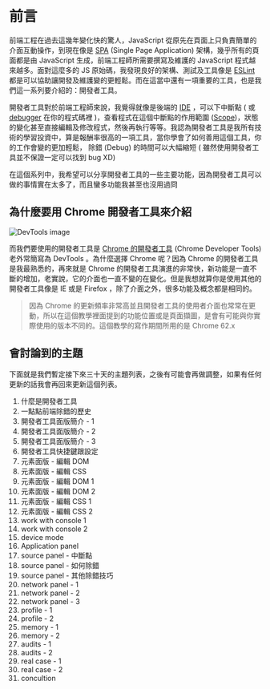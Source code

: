 # 前言

前端工程在過去這幾年變化快的驚人，JavaScript 從原先在頁面上只負責簡單的介面互動操作，到現在像是 [SPA](https://en.wikipedia.org/wiki/Single-page_application) (Single Page Application) 架構，幾乎所有的頁面都是由 JavaScript 生成，前端工程師所需要撰寫及維護的 JavaScript 程式越來越多。面對這麼多的 JS 原始碼，我發現良好的架構、測試及工具像是 [ESLint](https://eslint.org/) 都是可以協助讓開發及維護變的更輕鬆。而在這當中還有一項重要的工具，也是我們這一系列要介紹的：開發者工具。

開發者工具對於前端工程師來說，我覺得就像是後端的 [IDE](https://en.wikipedia.org/wiki/Integrated_development_environment) ，可以下中斷點 ( 或[debugger](https://developer.mozilla.org/en-US/docs/Web/JavaScript/Reference/Statements/debugger) 在你的程式碼裡 )，查看程式在這個中斷點的作用範圍 ([Scope](https://developer.mozilla.org/en-US/docs/Glossary/Scope))，狀態的變化甚至直接編輯及修改程式，然後再執行等等。我認為開發者工具是我所有技術的學習投資中，算是報酬率很高的一項工具，當你學會了如何善用這個工具，你的工作會變的更加輕鬆，
除錯 (Debug) 的時間可以大幅縮短 ( 雖然使用開發者工具並不保證一定可以找到 bug XD)

在這個系列中，我希望可以分享開發者工具的一些主要功能，因為開發者工具可以做的事情實在太多了，而且蠻多功能我甚至也沒用過冏

## 為什麼要用 Chrome 開發者工具來介紹

![DevTools image](https://www.dropbox.com/s/5my4vfs1ah3z3mn/chrome-devtools-16x9.png?raw=1)

而我們要使用的開發者工具是 [Chrome 的開發者工具](https://developer.chrome.com/devtools) (Chrome Developer Tools) 老外常簡寫為 DevTools 。為什麼選擇 Chrome 呢？因為 Chrome 的開發者工具是我最熟悉的，再來就是 Chrome 的開發者工具演進的非常快，新功能是一直不斷的增加，老實說，它的介面也一直不變的在變化。但是我想就算你是使用其他的開發者工具像是 IE 或是 Firefox ，除了介面之外，很多功能及概念都是相同的。

> 因為 Chrome 的更新頻率非常高並且開發者工具的使用者介面也常常在更動，所以在這個教學裡面提到的功能位置或是頁面擷圖，是會有可能與你實際使用的版本不同的。這個教學的寫作期間所用的是 Chrome 62.x

## 會討論到的主題

下面就是我們暫定接下來三十天的主題列表，之後有可能會再做調整，如果有任何更新的話我會再回來更新這個列表。

1. 什麼是開發者工具
2. 一點點前端除錯的歷史
3. 開發者工具面版簡介 - 1
4. 開發者工具面版簡介 - 2
5. 開發者工具面版簡介 - 3
6. 開發者工具快捷鍵跟設定
7. 元素面版 - 編輯 DOM
8. 元素面版 - 編輯 CSS
9. 元素面版 - 編輯 DOM 1
10. 元素面版 - 編輯 DOM 2
11. 元素面版 - 編輯 CSS 1
12. 元素面版 - 編輯 CSS 2
13. work with console 1
14. work with console 2
15. device mode
16. Application panel
17. source panel - 中斷點
18. source panel - 如何除錯
19. source panel - 其他除錯技巧
20. network panel - 1
21. network panel - 2
22. network panel - 3
23. profile - 1
24. profile - 2
25. memory - 1
26. memory - 2
27. audits - 1
28. audits - 2
29. real case - 1
30. real case - 2
31. concultion
